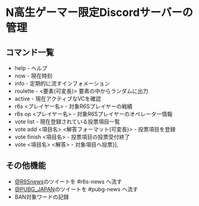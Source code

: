 # N高生ゲーマー限定Discordサーバーの管理
## コマンド一覧
- help - ヘルプ
- now - 現在時刻
- info - 定期的に流すインフォメーション
- roulette - <要素(可変長)> 要素の中からランダムに出力
- active - 現在アクティブなVCを確認
- r6s <プレイヤー名> - 対象R6Sプレイヤーの戦績
- r6s op <プレイヤー名> - 対象R6Sプレイヤーのオペレーター情報
- vote list - 現在登録されている投票項目一覧
- vote add <項目名> <解答フォーマット(可変長)> - 投票項目を登録
- vote finish <項目名> - 投票項目の投票受付終了
- vote <項目名> <解答> - 対象項目へ投票}],

## その他機能
- [@R6Snews](https://twitter.com/R6Snews)のツイートを #r6s-news へ流す
- [@PUBG_JAPAN](https://twitter.com/PUBG_JAPAN)のツイートを #pubg-news へ流す
- BAN対象ワードの記録